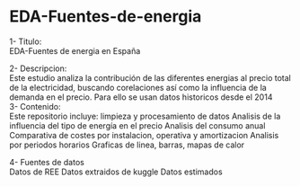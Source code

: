 # EDA-Fuentes-de-energia                        
1- Titulo:                        
EDA-Fuentes de energia en España                                      

2- Descripcion:                         
Este estudio analiza la contribución de las diferentes energias al precio total de la electricidad, buscando corelaciones así como la influencia de la demanda en el precio. Para ello se usan datos historicos desde el 2014                             
3- Contenido:                                                           
Este repositorio incluye:
    limpieza y procesamiento de datos 
    Analisis de la influencia del tipo de energía en el precio
    Analisis del consumo anual
    Comparativa de costes por instalacion, operativa y amortizacion
    Analisis por periodos horarios
    Graficas de linea, barras, mapas de calor
                         
4- Fuentes de datos                          
Datos de REE
Datos extraidos de kuggle
Datos estimados

